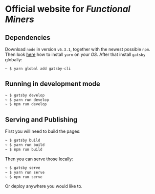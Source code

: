 # Official website for *Functional Miners*

## Dependencies

Download `node` in version `v6.3.1`, together with the newest possible `npm`. Then look [here](https://yarnpkg.com/en/docs/install) how to install `yarn` on your *OS*. After that install `gatsby` globally:

```bash
~ $ yarn global add gatsby-cli
```

## Running in development mode

```bash
~ $ gatsby develop
~ $ yarn run develop
~ $ npm run develop
```

## Serving and Publishing

First you will need to build the pages:

```bash
~ $ gatsby build
~ $ yarn run build
~ $ npm run build
```

Then you can serve those locally:

```bash
~ $ gatsby serve
~ $ yarn run serve
~ $ npm run serve
```

Or deploy anywhere you would like to.
